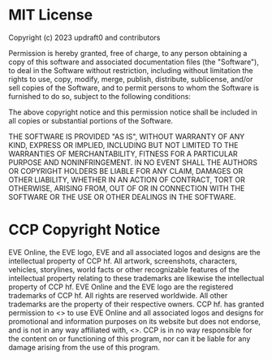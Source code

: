 # MIT License

Copyright (c) 2023 updraft0 and contributors

Permission is hereby granted, free of charge, to any person obtaining a copy
of this software and associated documentation files (the "Software"), to deal
in the Software without restriction, including without limitation the rights
to use, copy, modify, merge, publish, distribute, sublicense, and/or sell
copies of the Software, and to permit persons to whom the Software is
furnished to do so, subject to the following conditions:

The above copyright notice and this permission notice shall be included in all
copies or substantial portions of the Software.

THE SOFTWARE IS PROVIDED "AS IS", WITHOUT WARRANTY OF ANY KIND, EXPRESS OR
IMPLIED, INCLUDING BUT NOT LIMITED TO THE WARRANTIES OF MERCHANTABILITY,
FITNESS FOR A PARTICULAR PURPOSE AND NONINFRINGEMENT. IN NO EVENT SHALL THE
AUTHORS OR COPYRIGHT HOLDERS BE LIABLE FOR ANY CLAIM, DAMAGES OR OTHER
LIABILITY, WHETHER IN AN ACTION OF CONTRACT, TORT OR OTHERWISE, ARISING FROM,
OUT OF OR IN CONNECTION WITH THE SOFTWARE OR THE USE OR OTHER DEALINGS IN THE
SOFTWARE.

# CCP Copyright Notice

EVE Online, the EVE logo, EVE and all associated logos and designs are the intellectual property of CCP hf. All artwork,
screenshots, characters, vehicles, storylines, world facts or other recognizable features of the intellectual property
relating to these trademarks are likewise the intellectual property of CCP hf. EVE Online and the EVE logo are the
registered trademarks of CCP hf. All rights are reserved worldwide. All other trademarks are the property of their
respective owners. CCP hf. has granted permission to <> to use EVE Online and all associated logos and designs for
promotional and information purposes on its website but does not endorse, and is not in any way affiliated with, <>.
CCP is in no way responsible for the content on or functioning of this program, nor can it be liable for any damage
arising from the use of this program.
